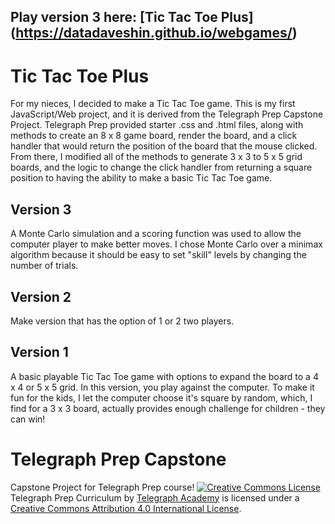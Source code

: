 ## Play version 3 here: [Tic Tac Toe Plus] (https://datadaveshin.github.io/webgames/)

# Tic Tac Toe Plus
For my nieces, I decided to make a Tic Tac Toe game. This is my first JavaScript/Web project, and it is derived from the Telegraph Prep Capstone Project.
Telegraph Prep provided starter .css and .html files, along with methods to create an 8 x 8 game board, render the board, and a click handler that would return the position of the board that the mouse clicked. From there, I modified all of the methods to generate 3 x 3 to 5 x 5 grid boards, and the logic to change the click handler from returning a square position to having the ability to make a basic Tic Tac Toe game.

## Version 3
A Monte Carlo simulation and a scoring function was used to allow the computer player to make better moves. I chose Monte Carlo over a minimax algorithm because it should be easy to set "skill" levels by changing the number of trials.

## Version 2
Make version that has the option of 1 or 2 two players.

## Version 1
A basic playable Tic Tac Toe game with options to expand the board to a 4 x 4 or 5 x 5 grid.
In this version, you play against the computer. 
To make it fun for the kids, I let the computer choose it's square by random, which, I find for a 3 x 3 board, actually provides enough challenge for children - they can win!

# Telegraph Prep Capstone
Capstone Project for Telegraph Prep course!
[<img alt="Creative Commons License" style="border-width:0" src="https://i.creativecommons.org/l/by/4.0/88x31.png" />](http://creativecommons.org/licenses/by/4.0/)<span xmlns:dct="http://purl.org/dc/terms/" property="dct:title">
Telegraph Prep Curriculum by [Telegraph Academy](http://www.telegraphacademy.com/prep/) is licensed under a [Creative Commons Attribution 4.0 International License](http://creativecommons.org/licenses/by/4.0/).